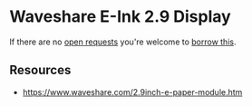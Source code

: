 # Waveshare E-Ink 2.9 Display
If there are no [open requests](../../../../issues?q=is%3Aissue+is%3Aopen+%22Waveshare+E-Ink+2.9+Display%22+in%3Atitle) you're welcome to [borrow this](../../../../issues/new?title=Borrow+request+for+Waveshare+E-Ink+2.9+Display&body=1+piece+of+%5Bthis%5D%28..%2Fblob%2Fmain%2F.%2FHardware%2FDisplays%2FWaveshare_E-Ink_2.9_Display.md%29+for+~2+weeks.).

## Resources
- https://www.waveshare.com/2.9inch-e-paper-module.htm
